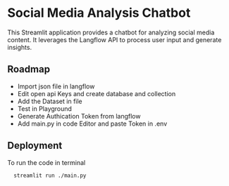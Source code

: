 
# Social Media Analysis Chatbot 

This Streamlit application provides a chatbot for analyzing social media content. It leverages the Langflow API to process user input and generate insights.


## Roadmap

- Import json file in langflow
- Edit open api Keys and create database and collection
- Add the Dataset in file
- Test in Playground 
- Generate Authication Token from langflow 
- Add main.py in code Editor and paste Token in .env





## Deployment

To run the code in terminal

```bash
  streamlit run ./main.py
```

